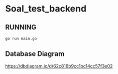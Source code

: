 # Soal_test_backend

## RUNNING
`go run main.go`

## Database Diagram
https://dbdiagram.io/d/62c816b9cc1bc14cc57f3e02
